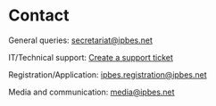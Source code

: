 # Contact

General queries: [secretariat@ipbes.net](mailto:%20secretariat@ipbes.net)

IT/Technical support: [Create a support ticket](https://ipbessecretariat.atlassian.net/servicedesk/customer/portal/4)

Registration/Application: [ipbes.registration@ipbes.net](mailto:%20ipbes.registration@ipbes.net)

Media and communication: [media@ipbes.net](mailto:%20media@ipbes.net)
